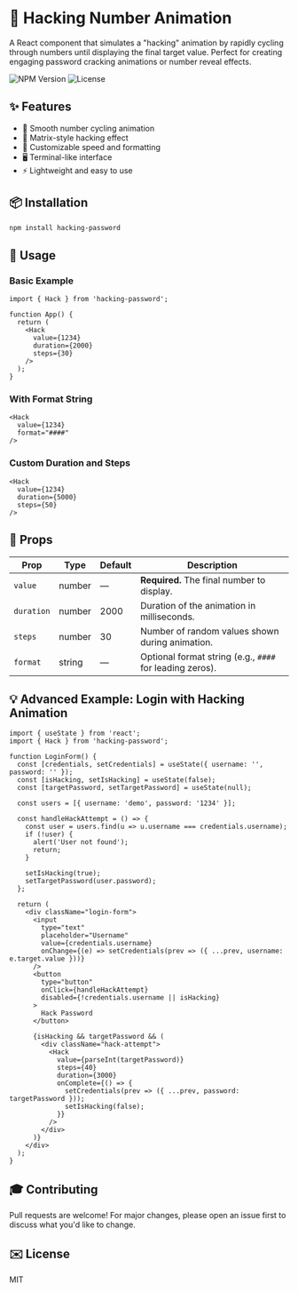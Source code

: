 # 🔐 Hacking Number Animation

A React component that simulates a "hacking" animation by rapidly cycling through numbers until displaying the final target value. Perfect for creating engaging password cracking animations or number reveal effects.

![NPM Version](https://img.shields.io/npm/v/hacking-password)
![License](https://img.shields.io/npm/l/hacking-password)

## ✨ Features

* 🎯 Smooth number cycling animation
* 💫 Matrix-style hacking effect
* 🎨 Customizable speed and formatting
* 🖥️ Terminal-like interface
* ⚡ Lightweight and easy to use

## 📦 Installation

```bash
npm install hacking-password
```

## 🚀 Usage

### Basic Example

```tsx
import { Hack } from 'hacking-password';

function App() {
  return (
    <Hack
      value={1234}
      duration={2000}
      steps={30}
    />
  );
}
```

### With Format String

```tsx
<Hack
  value={1234}
  format="####"
/>
```

### Custom Duration and Steps

```tsx
<Hack
  value={1234}
  duration={5000}
  steps={50}
/>
```

## 🧰 Props

| Prop       | Type   | Default | Description                                              |
| ---------- | ------ | ------- | -------------------------------------------------------- |
| `value`    | number | —       | **Required.** The final number to display.               |
| `duration` | number | 2000    | Duration of the animation in milliseconds.               |
| `steps`    | number | 30      | Number of random values shown during animation.          |
| `format`   | string | —       | Optional format string (e.g., `####` for leading zeros). |

## 💡 Advanced Example: Login with Hacking Animation

```tsx
import { useState } from 'react';
import { Hack } from 'hacking-password';

function LoginForm() {
  const [credentials, setCredentials] = useState({ username: '', password: '' });
  const [isHacking, setIsHacking] = useState(false);
  const [targetPassword, setTargetPassword] = useState(null);

  const users = [{ username: 'demo', password: '1234' }];

  const handleHackAttempt = () => {
    const user = users.find(u => u.username === credentials.username);
    if (!user) {
      alert('User not found');
      return;
    }

    setIsHacking(true);
    setTargetPassword(user.password);
  };

  return (
    <div className="login-form">
      <input
        type="text"
        placeholder="Username"
        value={credentials.username}
        onChange={(e) => setCredentials(prev => ({ ...prev, username: e.target.value }))}
      />
      <button
        type="button"
        onClick={handleHackAttempt}
        disabled={!credentials.username || isHacking}
      >
        Hack Password
      </button>

      {isHacking && targetPassword && (
        <div className="hack-attempt">
          <Hack
            value={parseInt(targetPassword)}
            steps={40}
            duration={3000}
            onComplete={() => {
              setCredentials(prev => ({ ...prev, password: targetPassword }));
              setIsHacking(false);
            }}
          />
        </div>
      )}
    </div>
  );
}
```

## 🎓 Contributing

Pull requests are welcome! For major changes, please open an issue first to discuss what you'd like to change.

## ✉️ License

MIT

